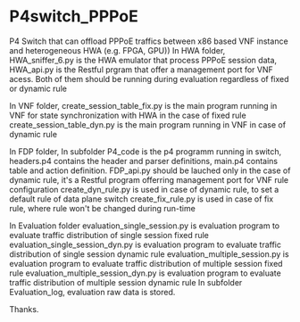 # P4switch_PPPoE
P4 Switch that can offload PPPoE traffics between x86 based VNF instance and heterogeneous HWA (e.g. FPGA, GPU))
In HWA folder, 
HWA_sniffer_6.py is the HWA emulator that process PPPoE session data, 
HWA_api.py is the Restful prgram that offer a management port for VNF acess.
Both of them should be running during evaluation regardless of fixed or dynamic rule

In VNF folder,
create_session_table_fix.py is the main program running in VNF for state synchronization with HWA in the case of fixed rule
create_session_table_dyn.py is the main program running in VNF in case of dynamic rule

In FDP folder,
In subfolder P4_code is the p4 programm running in switch, headers.p4 contains the header and parser definitions, main.p4 contains table and action definition.
FDP_api.py should be lauched only in the case of dynamic rule, it's a Restful program offerring management port for VNF rule configuration
create_dyn_rule.py is used in case of dynamic rule, to set a default rule of data plane switch
create_fix_rule.py is used in case of fix rule, where rule won't be changed during run-time  

In Evaluation folder
evaluation_single_session.py is evaluation program to evaluate traffic distribution of single session fixed rule 
evaluation_single_session_dyn.py is evaluation program to evaluate traffic distribution of single session dynamic rule
evaluation_multiple_session.py is evaluation program to evaluate traffic distribution of multiple session fixed rule
evaluation_multiple_session_dyn.py is evaluation program to evaluate traffic distribution of multiple session dynamic rule
In subfolder Evaluation_log, evaluation raw data is stored.

Thanks.
